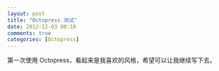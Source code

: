 ```yaml
---
layout: post
title: "Octopress 测试"
date: 2012-12-03 00:10
comments: true
categories: [Octopress]
---
```

第一次使用 Octopress，看起来是我喜欢的风格，希望可以让我继续写下去。